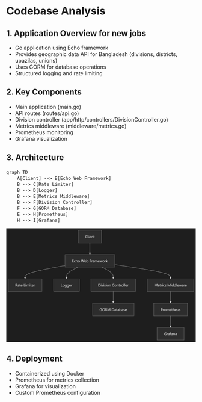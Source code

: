 # Codebase Analysis

## 1. Application Overview for new jobs
- Go application using Echo framework
- Provides geographic data API for Bangladesh (divisions, districts, upazilas, unions)
- Uses GORM for database operations
- Structured logging and rate limiting

## 2. Key Components
- Main application (main.go)
- API routes (routes/api.go)
- Division controller (app/http/controllers/DivisionController.go)
- Metrics middleware (middleware/metrics.go)
- Prometheus monitoring
- Grafana visualization

## 3. Architecture
```mermaid
graph TD
    A[Client] --> B[Echo Web Framework]
    B --> C[Rate Limiter]
    B --> D[Logger]
    B --> E[Metrics Middleware]
    B --> F[Division Controller]
    F --> G[GORM Database]
    E --> H[Prometheus]
    H --> I[Grafana]
```
![alt text](image.png)
## 4. Deployment
- Containerized using Docker
- Prometheus for metrics collection
- Grafana for visualization
- Custom Prometheus configuration
